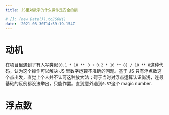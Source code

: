 ```yaml
---
title: JS里对数字的什么操作是安全的额

# []: (new Date()).toJSON()
date: '2021-08-30T14:59:19.154Z'
---
```


# 动机

在项目里遇到了有人写类似`(0.1 * 10 ** 8 + 0.2 * 10 ** 8) / 10 ** 8`这种代码，认为这个操作可以解决 JS 里数字运算不准确的问题。基于 JS 只有浮点数这个点出发，直觉上个人并不认可这种放大法；碍于当时对浮点运算认识尚浅，连最基础的反例都没法举出，只能作罢。直到意外遇到`0.57`这个 magic number.

# 浮点数

